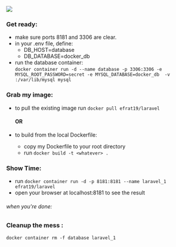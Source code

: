 <span align="right"><img src="https://laravel.com/assets/img/components/logo-laravel.svg"></span>
<p align="center"></p>

### Get ready:
- make sure ports 8181 and 3306 are clear.
- in your .env file, define:
   - DB_HOST=database
   - DB_DATABASE=docker_db
- run the database container:  
    `docker container run -d --name database -p 3306:3306
     -e MYSQL_ROOT_PASSWORD=secret
      -e MYSQL_DATABASE=docker_db 
      -v :/var/lib/mysql mysql`

### Grab my image:
- to pull the existing image
  run `docker pull efrat19/laravel`
  #### OR
  
- to build from the local Dockerfile: 
  - copy my Dockerfile to your root directory
  -  run `docker build -t <whatever> .`
  
### Show Time:
- run `docker container run -d -p 8181:8181 --name laravel_1 efrat19/laravel`
- open your browser at localhost:8181 to see the result


###### when you're done:
### Cleanup the mess :
`docker container rm -f database laravel_1`
